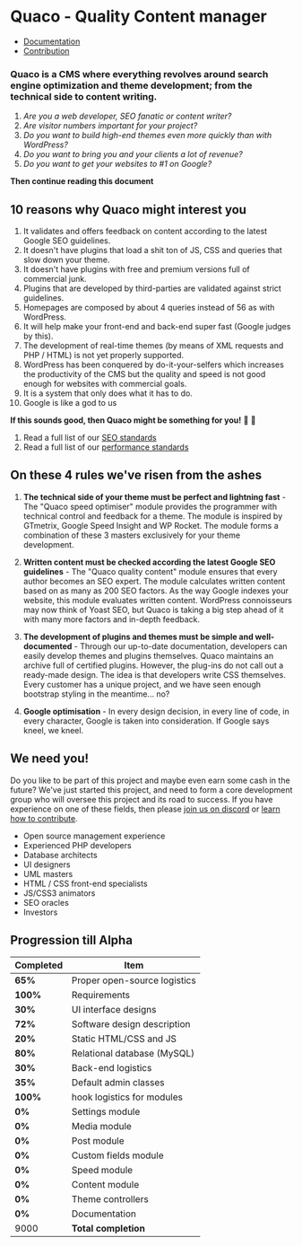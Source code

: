# Quaco - Quality Content manager

  - [Documentation](https://github.com/beumerr/quaco/tree/master/docs)
  - [Contribution](https://github.com/beumerr/quaco/blob/master/CONTRIBUTING.md)
  
### Quaco is a CMS where everything revolves around search engine optimization and theme development; from the technical side to content writing.

 1. *Are you a web developer, SEO fanatic or content writer?*
 2. *Are visitor numbers important for your project?*
 3. *Do you want to build high-end themes even more quickly than with WordPress?*
 4. *Do you want to bring you and your clients a lot of revenue?*
 5. *Do you want to get your websites to #1 on Google?*

**Then continue reading this document**

## 10 reasons why Quaco might interest you

1.  It validates and offers feedback on content according to the latest Google SEO guidelines.
2.  It doesn't have plugins that load a shit ton of JS, CSS and queries that slow down your theme.
3.  It doesn't have plugins with free and premium versions full of commercial junk.
4.  Plugins that are developed by third-parties are validated against strict guidelines.
5.  Homepages are composed by about 4 queries instead of 56 as with WordPress.
6.  It will help make your front-end and back-end super fast (Google judges by this).
7.  The development of real-time themes (by means of XML requests and PHP / HTML) is not yet properly supported.
8.  WordPress has been conquered by do-it-your-selfers which increases the productivity of the CMS but the quality and speed is not good enough for websites with commercial goals.
9.  It is a system that only does what it has to do.
10. Google is like a god to us

**If this sounds good, then Quaco might be something for you!** :cake: :balloon:

1. Read a full list of our [SEO standards](https://github.com/beumerr/quaco/blob/master/docs/standards_seo.md)
2. Read a full list of our [performance standards](https://github.com/beumerr/quaco/blob/master/docs/standards_performance.md)

## On these 4 rules we've risen from the ashes

1.  **The technical side of your theme must be perfect and lightning fast** -
The "Quaco speed optimiser" module provides the programmer with technical control and feedback for a theme. The module is inspired by GTmetrix, Google Speed ​​Insight and WP Rocket. The module forms a combination of these 3 masters exclusively for your theme development.

2.  **Written content must be checked according the latest Google SEO guidelines** - 
The "Quaco quality content" module ensures that every author becomes an SEO expert. The module calculates written content based on as many as 200 SEO factors. As the way Google indexes your website, this module evaluates written content. WordPress connoisseurs may now think of Yoast SEO, but Quaco is taking a big step ahead of it with many more factors and in-depth feedback.

3.  **The development of plugins and themes must be simple and well-documented** - 
Through our up-to-date documentation, developers can easily develop themes and plugins themselves. Quaco maintains an archive full of certified plugins. However, the plug-ins do not call out a ready-made design. The idea is that developers write CSS themselves. Every customer has a unique project, and we have seen enough bootstrap styling in the meantime... no?

4.  **Google optimisation** - 
In every design decision, in every line of code, in every character, Google is taken into consideration. If Google says kneel, we kneel.

## We need you!
Do you like to be part of this project and maybe even earn some cash in the future?
We've just started this project, and need to form a core development group who will oversee this project and its road to success. If you have experience on one of these fields, then please [join us on discord](https://discord.gg/dxVNGtJ) or [learn how to contribute](https://github.com/beumerr/quaco/blob/master/CONTRIBUTING.md).

 - Open source management experience
 - Experienced PHP developers
 - Database architects
 - UI designers
 - UML masters
 - HTML / CSS front-end specialists
 - JS/CSS3 animators
 - SEO oracles
 - Investors

## Progression till Alpha 
| Completed | Item | 
|--|--|
| **65%**  | Proper open-source logistics  | 
| **100%** | Requirements |  
| **30%** | UI interface designs  |  
| **72%** | Software design description |  
| **20%** | Static HTML/CSS and JS |  
| **80%** | Relational database (MySQL) |  
| **30%** | Back-end logistics |  
| **35%** | Default admin classes |  
| **100%** | hook logistics for modules |  
| **0%** | Settings module |  
| **0%** | Media module |  
| **0%** | Post module |  
| **0%** | Custom fields module |  
| **0%** | Speed module |  
| **0%** | Content module |  
| **0%** | Theme controllers |  
| **0%** | Documentation |  
| 9000  | **Total completion** |
